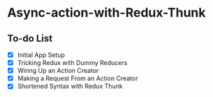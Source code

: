 # Async-action-with-Redux-Thunk

## To-do List

- [x] Initial App Setup
- [x] Tricking Redux with Dummy Reducers
- [x] Wiring Up an Action Creator
- [x] Making a Request From an Action Creator
- [x] Shortened Syntax with Redux Thunk
